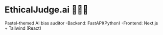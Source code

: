 # EthicalJudge.ai 👩‍⚖️✨

Pastel-themed AI bias auditor
-Backend: FastAPI(Python)
-Frontend: Next.js + Tailwind (React)
